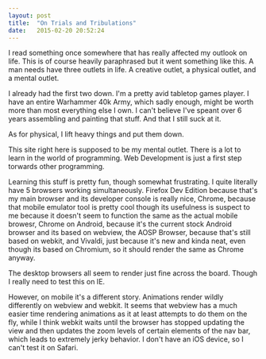 ```yaml
---
layout: post
title:  "On Trials and Tribulations"
date:   2015-02-20 20:52:24
---
```

I read something once somewhere that has really affected my outlook on life. This is of course heavily paraphrased but it went something like this. A man needs have three outlets in life. A creative outlet, a physical outlet, and a mental outlet. 

I already had the first two down. I'm a pretty avid tabletop games player. I have an entire Warhammer 40k Army, which sadly enough, might be worth more than most everything else I own. I can't believe I've speant over 6 years assembling and painting that stuff. And that I still suck at it.

As for physical, I lift heavy things and put them down. 

This site right here is supposed to be my mental outlet. There is a lot to learn in the world of programming. Web Development is just a first step torwards other programming.

Learning this stuff is pretty fun, though somewhat frustrating. I quite literally have 5 browsers working simultaneously. Firefox Dev Edition because that's my main browser and its developer console is really nice, Chrome, because that mobile emulator tool is pretty cool though its usefulness is suspect to me because it doesn't seem to function the same as the actual mobile browesr, Chrome on Android, because it's the current stock Android browser and its based on webview, the AOSP Browser, because that's still based on webkit, and Vivaldi, just because it's new and kinda neat, even though its based on Chromium, so it should render the same as Chrome anyway. 

The desktop browsers all seem to render just fine across the board. Though I really need to test this on IE.

However, on mobile it's a different story. Animations render wildly differently on webview and webkit. It seems that webview has a much easier time rendering animations as it at least attempts to do them on the fly, while I think webkit waits until the browser has stopped updating the view and then updates the zoom levels of certain elements of the nav bar, which leads to extremely jerky behavior. I don't have an iOS device, so I can't test it on Safari.